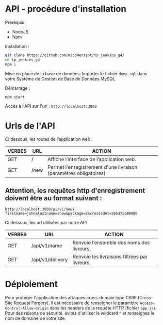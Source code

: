 # API - procédure d'installation

Prérequis :
- NodeJS
- Npm

Installation :

```bash
git clone https://github.com/nicoHersant/tp_jenkins_g4/
cd tp_jenkins_g4
npm i
```
Mise en place de la base de données:
Importer le fichier ```dump.sql``` dans votre Système de Gestion de Base de Données MySQL

Démarrage :

```bash
npm start
```

Accès à l'API sur l'url : `http://localhost:3000`


# Urls de l'API

Ci dessous, les routes de l’application web :

| VERBES      | URL                     | ACTION                                                                |
|-------------|-------------------------|-----------------------------------------------------------------------|
| GET         |    /                    | Affiche l’interface de l’application web.                             |
| GET         |    /new                 | Permet l'enregistrement d'une livraison (paramètres obligatoires)     |

## Attention, les requêtes http d'enregistrement doivent être au format suivant :
```
http://localhost:3000/pi/v1/new?firstname=john&lastname=snow&package=2&createdAt=886375680000
```

Ci dessous, les url utilisées par notre API

| VERBES      | URL                     | ACTION                                                                |
|-------------|-------------------------|-----------------------------------------------------------------------|
| GET         |    /api/v1/name         | Renvoie l’ensemble des noms des livreurs.                              |
| GET         |    /api/v1/delivery     | Renvoie les livraisons filtrées par livreurs.                         |


# Déploiement

Pour protéger l'application des attaques cross-domain type CSRF (Cross-Site Request Forgery), il est nécessaire de renseigner
le paramètre ```Access-Control-Allow-Origin``` dans les headers de la requête HTTP (fichier ```app.js```). Pour des raisons de sécurité, évitez d'utiliser le wildcard ```*``` et renseignez le nom de domaine de votre site.

